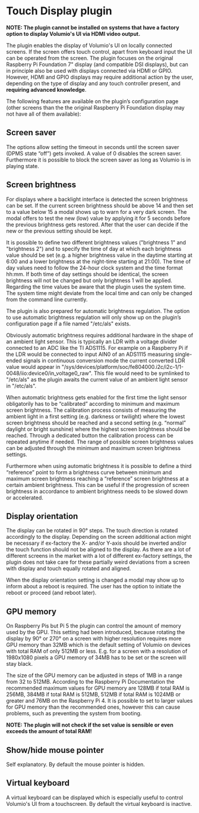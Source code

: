 # Touch Display plugin

**NOTE: The plugin cannot be installed on systems that have a factory option to display Volumio's UI via HDMI video output.**

The plugin enables the display of Volumio's UI on locally connected screens. If the screen offers touch control, apart from keyboard input the UI can be operated from the screen. The plugin focuses on the original Raspberry Pi Foundation 7" display (and compatible DSI displays), but can in principle also be used with displays connected via HDMI or GPIO. However, HDMI and GPIO displays may require additional action by the user, depending on the type of display and any touch controller present, and **requiring advanced knowledge**.

The following features are available on the plugin’s configuration page (other screens than the the original Raspberry Pi Foundation display may not have all of them available):

## Screen saver
The options allow setting the timeout in seconds until the screen saver (DPMS state “off”) gets invoked. A value of 0 disables the screen saver.
Furthermore it is possible to block the screen saver as long as Volumio is in playing state.

## Screen brightness
For displays where a backlight interface is detected the screen brightness can be set. If the current screen brightness should be above 14 and then set to a value below 15 a modal shows up to warn for a very dark screen. The modal offers to test the new (low) value by applying it for 5 seconds before the previous brightness gets restored. After that the user can decide if the new or the previous setting should be kept.

It is possible to define two different brightness values ("brightness 1" and "brightness 2") and to specify the time of day at which each brightness value should be set (e.g. a higher brightness value in the daytime starting at 6:00 and a lower brightness at the night-time starting at 21:00). The time of day values need to follow the 24-hour clock system and the time format hh:mm. If both time of day settings should be identical, the screen brightness will not be changed but only brightness 1 will be applied. Regarding the time values be aware that the plugin uses the system time. The system time might deviate from the local time and can only be changed from the command line currently.

The plugin is also prepared for automatic brightness regulation. The option to use automatic brightness regulation will only show up on the plugin’s configuration page if a file named "/etc/als" exists.

Obviously automatic brightness requires additional hardware in the shape of an ambient light sensor. This is typically an LDR with a voltage divider connected to an ADC like the TI ADS1115. For example on a Raspberry Pi if the LDR would be connected to input AIN0 of an ADS1115 measuring single-ended signals in continuous conversion mode the current converted LDR value would appear in "/sys/devices/platform/soc/fe804000.i2c/i2c-1/1-0048/iio:device0/in_voltage0_raw". This file would need to be symlinked to "/etc/als" as the plugin awaits the current value of an ambient light sensor in "/etc/als".

When automatic brightness gets enabled for the first time the light sensor obligatorily has to be “calibrated” according to minimum and maximum screen brightness. The calibration process consists of measuring the ambient light in a first setting (e.g. darkness or twilight) where the lowest screen brightness should be reached and a second setting (e.g. “normal” daylight or bright sunshine) where the highest screen brightness should be reached. Through a dedicated button the calibration process can be repeated anytime if needed. The range of possible screen brightness values can be adjusted through the minimum and maximum screen brightness settings.

Furthermore when using automatic brightness it is possible to define a third “reference” point to form a brightness curve between minimum and maximum screen brightness reaching a “reference” screen brightness at a certain ambient brightness. This can be useful if the progression of screen brightness in accordance to ambient brightness needs to be slowed down or accelerated.

## Display orientation
The display can be rotated in 90° steps. The touch direction is rotated accordingly to the display. Depending on the screen additional action might be necessary if ex-factory the X- and/or Y-axis should be inverted and/or the touch function should not be aligned to the display. As there are a lot of different screens in the market with a lot of different ex-factory settings, the plugin does not take care for these partially weird deviations from a screen with display and touch equally rotated and aligned.

When the display orientation setting is changed a modal may show up to inform about a reboot is required. The user has the option to initiate the reboot or proceed (and reboot later).

## GPU memory
On Raspberry Pis but Pi 5 the plugin can control the amount of memory used by the GPU. This setting had been introduced, because rotating the display by 90° or 270° on a screen with higher resolution requires more GPU memory than 32MB which is the default setting of Volumio on devices with total RAM of only 512MB or less. E.g. for a screen with a resolution of 1980x1080 pixels a GPU memory of 34MB has to be set or the screen will stay black.

The size of the GPU memory can be adjusted in steps of 1MB in a range from 32 to 512MB. According to the Raspberry Pi Documentation the recommended maximum values for GPU memory are 128MB if total RAM is 256MB, 384MB if total RAM is 512MB, 512MB if total RAM is 1024MB or greater and 76MB on the Raspberry Pi 4. It is possible to set to larger values for GPU memory than the recommended ones, however this can cause problems, such as preventing the system from booting.

**NOTE: The plugin will not check if the set value is sensible or even exceeds the amount of total RAM!**

## Show/hide mouse pointer
Self explanatory. By default the mouse pointer is hidden.

## Virtual keyboard
A virtual keyboard can be displayed which is especially useful to control Volumio's UI from a touchscreen. By default the virtual keyboard is inactive.
